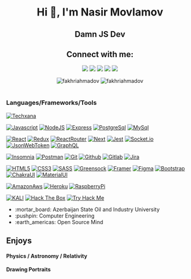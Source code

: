  <h1 align="center">Hi 👋, I'm Nasir Movlamov</h1>
<h2 align="center" >Damn JS Dev </h2>

<h2 align="center">Connect with me:</h2>
<p align="center">
  <a href="mailto:movlamovnasir@protonmail.com"><img src="https://img.shields.io/badge/e‑mail-D14836.svg?style=for-the-badge&logo=GMail&logoColor=white"/></a>
  <a href="https://az.linkedin.com/in/nasir-movlamov-322ab21b4"><img src="https://img.shields.io/badge/linkedin-0077B5.svg?style=for-the-badge&logo=linkedin&logoColor=white"/></a>
  <a href="https://twitter.com/fakhriahmadov"><img src="https://img.shields.io/badge/twitter-1DA1F2.svg?style=for-the-badge&logo=twitter&logoColor=white"/></a>
  <a href="https://www.youtube.com/channel/UCmE8Psks_-SDw9iG1nn6MpQ"><img src="https://img.shields.io/badge/youtube-9116EF.svg?style=for-the-badge&logo=youtube&logoColor=white"/></a>
 <a href="https://www.youtube.com/channel/UCmE8Psks_-SDw9iG1nn6MpQ"><img src="https://img.shields.io/badge/telegram-26A5E4.svg?style=for-the-badge&logo=telegram&logoColor=white"/></a>
</p>

<div align="center">
 <img  src="https://github-readme-stats.vercel.app/api?username=fakhriahmadov&show_icons=true&locale=en&theme=onedark" alt="fakhriahmadov" />
 <img  align="top" src="https://github-readme-stats.vercel.app/api/top-langs/?username=fakhriahmadov&layout=compact&theme=onedark" alt="fakhriahmadov" />
</div>

<br/>

### Languages/Frameworks/Tools
[![Techxana](https://img.shields.io/badge/-TechxanaCommunity-black?style=for-the-badge&link=https://github.com/fakhriahmadov)](https://github.com/fakhriahmadov) <br/>

[![Javascript](https://img.shields.io/badge/-Javascript-black?style=for-the-badge&logo=javascript&link=https://github.com/fakhriahmadov)](https://github.com/fakhriahmadov)
[![NodeJS](https://img.shields.io/badge/-NodeJS-black?style=for-the-badge&logo=node.js&link=https://github.com/fakhriahmadov)](https://github.com/fakhriahmadov)
[![Express](https://img.shields.io/badge/-Express-black?style=for-the-badge&logo=express&link=https://github.com/fakhriahmadov)](https://github.com/fakhriahmadov)
[![PostgreSql](https://img.shields.io/badge/-PostgreSql-black?style=for-the-badge&logo=postgresql&link=https://github.com/fakhriahmadov)](https://github.com/fakhriahmadov) 
[![MySql](https://img.shields.io/badge/-MySql-black?style=for-the-badge&logo=mysql&link=https://github.com/fakhriahmadov)](https://github.com/fakhriahmadov) 
<br/>

[![React](https://img.shields.io/badge/-React-black?style=for-the-badge&logo=react&link=https://github.com/fakhriahmadov)](https://github.com/fakhriahmadov) 
[![Redux](https://img.shields.io/badge/-Redux-black?style=for-the-badge&logo=redux&link=https://github.com/fakhriahmadov)](https://github.com/fakhriahmadov) 
[![ReactRouter](https://img.shields.io/badge/-ReactRouter-black?style=for-the-badge&logo=react-router&link=https://github.com/fakhriahmadov)](https://github.com/fakhriahmadov) 
[![Next](https://img.shields.io/badge/-Next-black?style=for-the-badge&logo=next.js&link=https://github.com/fakhriahmadov)](https://github.com/fakhriahmadov) 
[![Jest](https://img.shields.io/badge/-Jest-black?style=for-the-badge&logo=jest&link=https://github.com/fakhriahmadov)](https://github.com/fakhriahmadov) 
[![Socket.io](https://img.shields.io/badge/-Socket.io-black?style=for-the-badge&logo=socket.io&link=https://github.com/fakhriahmadov)](https://github.com/fakhriahmadov) 
[![JsonWebToken](https://img.shields.io/badge/-JWT-black?style=for-the-badge&logo=json-web-tokens&link=https://github.com/fakhriahmadov)](https://github.com/fakhriahmadov) 
[![GraphQL](https://img.shields.io/badge/-GraphQL-black?style=for-the-badge&logo=graphql&link=https://github.com/fakhriahmadov)](https://github.com/fakhriahmadov) 
<br/>

[![Insomnia](https://img.shields.io/badge/-Insomnia-black?style=for-the-badge&logo=insomnia&link=https://github.com/fakhriahmadov)](https://github.com/fakhriahmadov) 
[![Postman](https://img.shields.io/badge/-Postman-black?style=for-the-badge&logo=postman&link=https://github.com/fakhriahmadov)](https://github.com/fakhriahmadov) 
[![Git](https://img.shields.io/badge/-Git-black?style=for-the-badge&logo=git&link=https://github.com/fakhriahmadov)](https://github.com/fakhriahmadov) 
[![Github](https://img.shields.io/badge/-Github-black?style=for-the-badge&logo=github&link=https://github.com/fakhriahmadov)](https://github.com/fakhriahmadov) 
[![Gitlab](https://img.shields.io/badge/-Gitlab-black?style=for-the-badge&logo=gitlab&link=https://github.com/fakhriahmadov)](https://github.com/fakhriahmadov) 
[![Jira](https://img.shields.io/badge/-Jira-black?style=for-the-badge&logo=jira&link=https://github.com/fakhriahmadov)](https://github.com/fakhriahmadov) 
<br/>

[![HTML5](https://img.shields.io/badge/-HTML5-black?style=for-the-badge&logo=html5&logoColor=white&link=https://github.com/fakhriahmadov)](https://github.com/fakhriahmadov) 
[![CSS3](https://img.shields.io/badge/-CSS3-black?style=for-the-badge&logo=visual-studio-code&link=https://github.com/fakhriahmadov)](https://github.com/fakhriahmadov)
[![SASS](https://img.shields.io/badge/-Sass-black?style=for-the-badge&logo=sass&link=https://github.com/fakhriahmadov)](https://github.com/fakhriahmadov)
[![Greensock](https://img.shields.io/badge/-Greensock-black?style=for-the-badge&logo=greensock&link=https://github.com/fakhriahmadov)](https://github.com/fakhriahmadov)
[![Framer](https://img.shields.io/badge/-Framer-black?style=for-the-badge&logo=framer&link=https://github.com/fakhriahmadov)](https://github.com/fakhriahmadov)
[![Figma](https://img.shields.io/badge/-Figma-black?style=for-the-badge&logo=figma&link=https://github.com/fakhriahmadov)](https://github.com/fakhriahmadov)
[![Bootstrap](https://img.shields.io/badge/-Bootstrap-black?style=for-the-badge&logo=bootstrap&link=https://github.com/fakhriahmadov)](https://github.com/fakhriahmadov)
[![ChakraUI](https://img.shields.io/badge/-ChakraUI-black?style=for-the-badge&logo=chakra-ui&link=https://github.com/fakhriahmadov)](https://github.com/fakhriahmadov)
[![MaterialUI](https://img.shields.io/badge/-MaterialUi-black?style=for-the-badge&logo=material-ui&link=https://github.com/fakhriahmadov)](https://github.com/fakhriahmadov) 
<br/>


[![AmazonAws](https://img.shields.io/badge/-AmazonAws-black?style=for-the-badge&logo=amazon-aws&link=https://github.com/fakhriahmadov)](https://github.com/fakhriahmadov)
[![Heroku](https://img.shields.io/badge/-Heroku-black?style=for-the-badge&logo=heroku&link=https://github.com/fakhriahmadov)](https://github.com/fakhriahmadov)
[![RaspberryPi](https://img.shields.io/badge/-RaspberryPi-black?style=for-the-badge&logo=raspberry-pi&link=https://github.com/fakhriahmadov)](https://github.com/fakhriahmadov)

[![KALI](https://img.shields.io/badge/-KALI-black?style=for-the-badge&logo=kali-linux&link=https://github.com/fakhriahmadov)](https://github.com/fakhriahmadov)
[![Hack The Box](https://img.shields.io/badge/-HackTheBox-black?style=for-the-badge&logo=hack-the-box&link=https://github.com/fakhriahmadov)](https://github.com/fakhriahmadov)
[![Try Hack Me](https://img.shields.io/badge/-TryHackMe-black?style=for-the-badge&logo=tryhackme&link=https://github.com/fakhriahmadov)](https://github.com/fakhriahmadov)

<ul>
  <li listStyle='none'> :mortar_board: Azerbaijan State Oil and Industry University </li>
  <li> :pushpin: Computer Engineering </li>
  <li> :earth_americas: Open Source Mind </li>
</ul>

<div>
 <h2> Enjoys</h3>
 <h4> Physics / Astronomy / Relativity </h4> 
 <h4> Drawing Portraits </h4>
</div>
